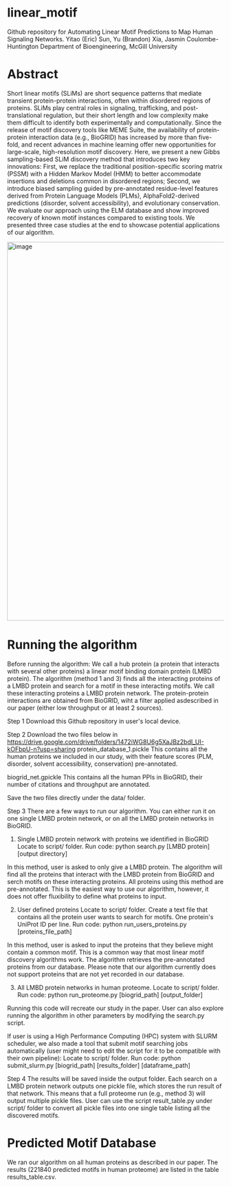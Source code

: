 # linear_motif

Github repository for 
Automating Linear Motif Predictions to Map Human Signaling Networks.
Yitao (Eric) Sun, Yu (Brandon) Xia, Jasmin Coulombe-Huntington
Department of Bioengineering, McGill University

# Abstract
Short linear motifs (SLiMs) are short sequence patterns that mediate transient protein-protein interactions, often within disordered regions of proteins. SLiMs play central roles in signaling, trafficking, and post-translational regulation, but their short length and low complexity make them difficult to identify both experimentally and computationally. Since the release of motif discovery tools like MEME Suite, the availability of protein-protein interaction data (e.g., BioGRID) has increased by more than five-fold, and recent advances in machine learning offer new opportunities for large-scale, high-resolution motif discovery. Here, we present a new Gibbs sampling-based SLiM discovery method that introduces two key innovations: First, we replace the traditional position-specific scoring matrix (PSSM) with a Hidden Markov Model (HMM) to better accommodate insertions and deletions common in disordered regions; Second, we introduce biased sampling guided by pre-annotated residue-level features derived from Protein Language Models (PLMs), AlphaFold2-derived predictions (disorder, solvent accessibility), and evolutionary conservation. We evaluate our approach using the ELM database and show improved recovery of known motif instances compared to existing tools. We presented three case studies at the end to showcase potential applications of our algorithm. 

<img width="1289" height="880" alt="image" src="https://github.com/user-attachments/assets/debcdcef-579a-43c2-a7ad-ec1cf1b0d472" />


# Running the algorithm
Before running the algorithm:
We call a hub protein (a protein that interacts with several other proteins) a linear motif binding domain protein (LMBD protein). The algorithm (method 1 and 3) finds all the interacting proteins of a LMBD protein and search for a motif in these interacting motifs. We call these interacting proteins a LMBD protein network. The protein-protein interactions are obtained from BioGRID, wiht a filter applied asdescribed in our paper (either low throughput or at least 2 sources). 

Step 1
Download this Github repository in user's local device. 

Step 2
Download the two files below in https://drive.google.com/drive/folders/1472iWG8U6g5XaJBz2bdI_UI-kOFbpU-n?usp=sharing
protein_database_1.pickle
This contains all the human proteins we included in our study, with their feature scores (PLM, disorder, solvent accessibility, conservation) pre-annotated.

biogrid_net.gpickle
This contains all the human PPIs in BioGRID, their number of citations and throughput are annotated. 

Save the two files directly under the data/ folder. 

Step 3
There are a few ways to run our algorithm. You can either run it on one single LMBD protein network, or on all the LMBD protein networks in BioGRID.
1. Single LMBD protein network with proteins we identified in BioGRID
Locate to script/ folder.
Run code:
python search.py [LMBD protein] [output directory]

In this method, user is asked to only give a LMBD protein. The algorithm will find all the proteins that interact with the LMBD protein from BioGRID and serch motifs on these interacting proteins. All proteins using this method are pre-annotated. This is the easiest way to use our algorithm, however, it does not offer fluxibility to define what proteins to input. 

2. User defined proteins
Locate to script/ folder.
Create a text file that contains all the protein user wants to search for motifs. One protein's UniProt ID per line.
Run code:
python run_users_proteins.py [proteins_file_path]

In this method, user is asked to input the proteins that they believe might contain a common motif. This is a common way that most linear motif discovery algorithms work. The algorithm retrieves the pre-annotated proteins from our database. Please note that our algorithm currently does not support proteins that are not yet recorded in our database.

3. All LMBD protein networks in human proteome.
Locate to script/ folder.
Run code:
python run_proteome.py [biogrid_path] [output_folder]

Running this code will recreate our study in the paper. User can also explore running the algorithm in other parameters by modifying the search.py script.

If user is using a High Performance Computing (HPC) system with SLURM scheduler, we also made a tool that submit motif searching jobs automatically (user might need to edit the script for it to be compatible with their own pipeline):
Locate to script/ folder.
Run code:
python submit_slurm.py [biogrid_path] [results_folder] [dataframe_path]


Step 4
The results will be saved inside the output folder. Each search on a LMBD protein network outputs one pickle file, which stores the run result of that network. This means that a full proteome run (e.g., method 3) will output multiple pickle files.
User can use the script result_table.py under script/ folder to convert all pickle files into one single table listing all the discovered motifs.



# Predicted Motif Database
We ran our algorithm on all human proteins as described in our paper. The results (221840 predicted motifs in human proteome) are listed in the table results_table.csv.


